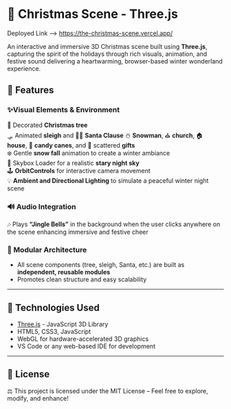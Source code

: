 # 🎄 Christmas Scene - Three.js
Deployed Link --> https://the-christmas-scene.vercel.app/  

An interactive and immersive 3D Christmas scene built using **Three.js**, capturing the spirit of the holidays through rich visuals, animation, and festive sound delivering a heartwarming, browser-based winter wonderland experience.  

## 🌟 Features  
### ✨Visual Elements & Environment  
🎄 Decorated **Christmas tree**  
🛷 Animated **sleigh** and 🎅🏻 **Santa Clause**
☃️ **Snowman**, ⛪ **church**, 🏠 **house**, 🍭 **candy canes**, and 🎁 scattered **gifts**   
❄️ Gentle **snow fall** animation to create a winter ambiance  
🌌 Skybox Loader for a realistic **stary night sky**  
🕹️ **OrbitControls** for interactive camera movement  
💡 **Ambient and Directional Lighting** to simulate a peaceful winter night scene  

### 🔊 Audio Integration  
🎶 Plays **“Jingle Bells”** in the background when the user clicks anywhere on the scene enhancing immersive and festive cheer  

### 🧩 Modular Architecture
- All scene components (tree, sleigh, Santa, etc.) are built as **independent, reusable modules**
- Promotes clean structure and easy scalability

---

## 🚀 Technologies Used

- [Three.js](https://threejs.org/) - JavaScript 3D Library
- HTML5, CSS3, JavaScript
- WebGL for hardware-accelerated 3D graphics
- VS Code or any web-based IDE for development

---


## 📜 License  
⚖️ This project is licensed under the MIT License – Feel free to explore, modify, and enhance!
